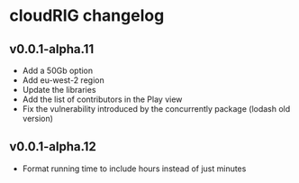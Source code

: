 # cloudRIG changelog

## v0.0.1-alpha.11
* Add a 50Gb option
* Add eu-west-2 region
* Update the libraries
* Add the list of contributors in the Play view
* Fix the vulnerability introduced by the concurrently package (lodash old version)  

## v0.0.1-alpha.12
* Format running time to include hours instead of just minutes
